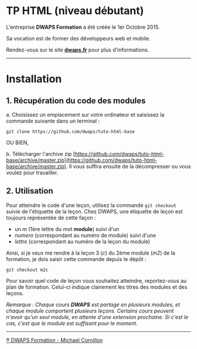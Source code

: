 # TP HTML (niveau débutant)
L'entreprise **DWAPS Formation** a été créée le 1er Octobre 2015.

Sa vocation est de former des développeurs web et mobile.

Rendez-vous sur le site **[dwaps.fr](http://dwaps.fr "DWAPS")** pour plus d'informations.

---

# Installation
## 1. Récupération du code des modules

  a. Choisissez un emplacement sur votre ordinateur et saisissez la commande suivante dans un terminal :
    
    git clone https://github.com/dwaps/tuto-html-base

OU BIEN,

  b. Télécharger l'archive zip [https://github.com/dwaps/tuto-html-base/archive/master.zip](https://github.com/dwaps/tuto-html-base/archive/master.zip). Il vous suffira ensuite de la décompresser ou vous voulez pour travailler.


## 2. Utilisation
Pour atteindre le code d'une leçon, utilisez la commande `git checkout` suivie de l'étiquette de la leçon. Chez DWAPS, une étiquette de leçon est toujours représentée de cette façon :

* un *m* (1ère lettre du mot **module**) suivi d'un
* *numero* (correspondant au numéro de module) suivi d'une
* *lettre* (correspondant au numéro de la leçon du module)

Ainsi, si je veux me rendre à la leçon 3 (*c*) du 2ème module (*m2*) de la formation, je dois saisir cette commande depuis le dépôt :

    git checkout m2c

Pour savoir quel code de leçon vous souhaitez atteindre, reportez-vous au plan de formation. Celui-ci indique clairement les titres des modules et des leçons.

*Remarque : Chaque cours **DWAPS** est partagé en plusieurs modules, et chaque module comportent plusieurs leçons. Certains cours peuvent n'avoir qu'un seul module, en attente d'une extension prochaine. Si c'est le cas, c'est que le module est suffisant pour le moment.*

---

[® DWAPS Formation - Michael Cornillon](http://dwaps.fr "DWAPS")
